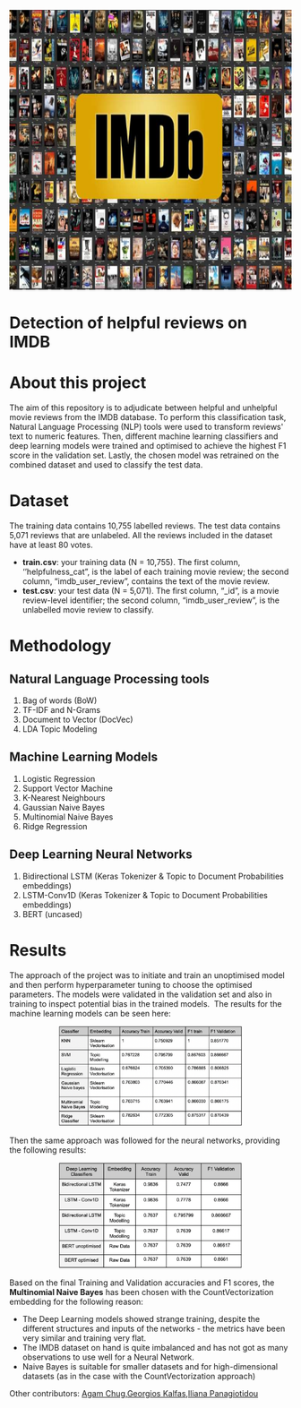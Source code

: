 <p align="center">
  <img src="IMDBs.jpg" width="900" height="500">
</p>

# Detection of helpful reviews on IMDB 

# About this project

The aim of this repository is to adjudicate between helpful and unhelpful movie reviews from the IMDB database. To perform this classification task, Natural Language Processing (NLP) tools were used to transform reviews' text to numeric features. Then, different machine learning classifiers and deep learning models were trained and optimised to achieve the highest F1 score in the validation set. Lastly, the chosen model was retrained on the combined dataset and used to classify the test data. 

# Dataset

The training data contains 10,755 labelled reviews. The test data contains 5,071 reviews that are unlabeled. All the reviews included in the dataset have at least 80 votes.
- **train.csv**: your training data (N = 10,755). The first column, ‘’helpfulness_cat”, is the label of each training movie review; the second column, “imdb_user_review”, contains the text of the movie review.
- **test.csv**: your test data (N = 5,071). The first column, “_id”, is a movie review-level identifier; the second column, “imdb_user_review”, is the unlabelled movie review to classify.

# Methodology 

## Natural Language Processing tools

1. Bag of words (BoW)
2. TF-IDF and N-Grams
3. Document to Vector (DocVec)
4. LDA Topic Modeling

## Machine Learning Models

1. Logistic Regression
2. Support Vector Machine
3. K-Nearest Neighbours
4. Gaussian Naive Bayes
5. Multinomial Naive Bayes
6. Ridge Regression

## Deep Learning Neural Networks

1. Bidirectional LSTM (Keras Tokenizer & Topic to Document Probabilities embeddings)
2. LSTM-Conv1D  (Keras Tokenizer & Topic to Document Probabilities embeddings)
3. BERT (uncased)

# Results

The approach of the project was to initiate and train an unoptimised model and then perform hyperparameter tuning to choose the optimised parameters. The models were validated in the validation set and also in training to inspect potential bias in the trained models. 
The results for the machine learning models can be seen here:

<p align="center">
  <img src="Graphs/ml_results.png" width=65% height=65%> 
</p>

Then the same approach was followed for the neural networks, providing the following results:

<p align="center">
  <img src="Graphs/dl_results.png" width=65% height=65%> 
</p>

Based on the final Training and Validation accuracies and F1 scores, the **Multinomial Naive Bayes** has been chosen with the CountVectorization embedding for the following reason:
- The Deep Learning models showed strange training, despite the different structures and inputs of the networks - the metrics have been very similar and training very flat. 
- The IMDB dataset on hand is quite imbalanced and has not got as many observations to use well for a Neural Network. 
- Naive Bayes is suitable for smaller datasets and for high-dimensional datasets (as in the case with the CountVectorization approach)

Other contributors: [Agam Chug](https://github.com/agamchug),[Georgios Kalfas](https://github.com/georgekalf),[Iliana Panagiotidou](https://github.com/ilipan15) 

